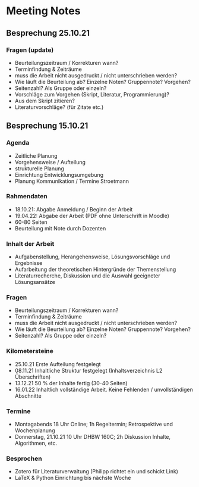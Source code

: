 # Meeting Notes

## Besprechung 25.10.21

### Fragen (update)

- Beurteilungszeitraum / Korrekturen wann?
- Terminfindung & Zeiträume
- muss die Arbeit nicht ausgedruckt / nicht unterschrieben werden?
- Wie läuft die Beurteilung ab? Einzelne Noten? Gruppennote? Vorgehen?
- Seitenzahl? Als Gruppe oder einzeln?
- Vorschläge zum Vorgehen (Skript, Literatur, Programmierung)?
- Aus dem Skript zitieren?
- Literaturvorschläge? (für Zitate etc.)

## Besprechung 15.10.21

### Agenda

- Zeitliche Planung
- Vorgehensweise / Aufteilung
- strukturelle Planung
- Einrichtung Entwicklungsumgebung
- Planung Kommunikation / Termine Stroetmann

### Rahmendaten

- 18.10.21: Abgabe Anmeldung / Beginn der Arbeit
- 19.04.22: Abgabe der Arbeit (PDF ohne Unterschrift in Moodle)
- 60-80 Seiten
- Beurteilung mit Note durch Dozenten

### Inhalt der Arbeit

- Aufgabenstellung, Herangehensweise, Lösungsvorschläge und Ergebnisse
- Aufarbeitung der theoretischen Hintergründe der Themenstellung
- Literaturrecherche, Diskussion und die Auswahl geeigneter Lösungsansätze

### Fragen

- Beurteilungszeitraum / Korrekturen wann?
- Terminfindung & Zeiträume
- muss die Arbeit nicht ausgedruckt / nicht unterschrieben werden?
- Wie läuft die Beurteilung ab? Einzelne Noten? Gruppennote? Vorgehen?
- Seitenzahl? Als Gruppe oder einzeln?

### Kilometersteine

- 25.10.21 Erste Aufteilung festgelegt
- 08.11.21 Inhaltliche Struktur festgelegt (Inhaltsverzeichnis L2 Überschriften)
- 13.12.21 50 % der Inhalte fertig (30-40 Seiten)
- 16.01.22 Inhaltlich vollständige Arbeit. Keine Fehlenden / unvollständigen Abschnitte

### Termine

- Montagabends 18 Uhr Online; 1h Regeltermin; Retrospektive und Wochenplanung
- Donnerstag, 21.10.21 10 Uhr DHBW 160C; 2h Diskussion Inhalte, Algorithmen, etc.

### Besprochen

- Zotero für Literaturverwaltung (Philipp richtet ein und schickt Link)
- LaTeX & Python Einrichtung bis nächste Woche
